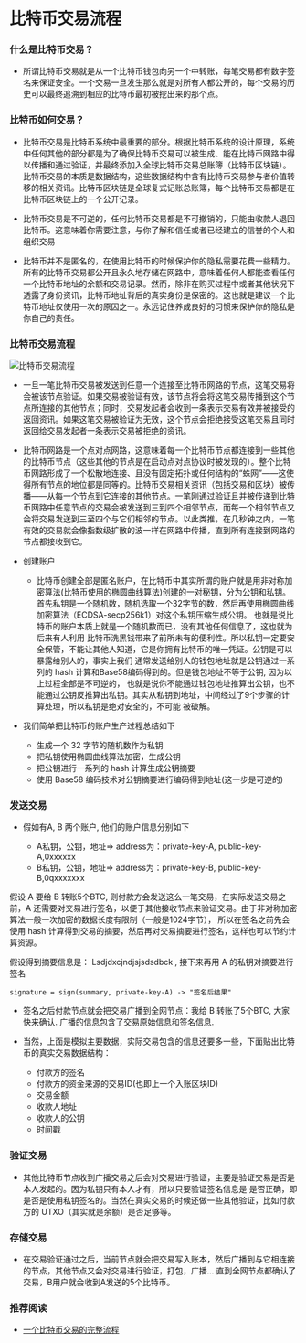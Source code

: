 # 比特币交易流程

### 什么是比特币交易？

+ 所谓比特币交易就是从一个比特币钱包向另一个中转账，每笔交易都有数字签名来保证安全。一个交易一旦发生那么就是对所有人都公开的，每个交易的历史可以最终追溯到相应的比特币最初被挖出来的那个点。

### 比特币如何交易？

+ 比特币交易是比特币系统中最重要的部分。根据比特币系统的设计原理，系统中任何其他的部分都是为了确保比特币交易可以被生成、能在比特币网路中得以传播和通过验证，并最终添加入全球比特币交易总账簿（比特币区块链）。比特币交易的本质是数据结构，这些数据结构中含有比特币交易参与者价值转移的相关资讯。比特币区块链是全球复式记账总账簿，每个比特币交易都是在比特币区块链上的一个公开记录。

+ 比特币交易是不可逆的，任何比特币交易都是不可撤销的，只能由收款人退回比特币。这意味着你需要注意，与你了解和信任或者已经建立的信誉的个人和组织交易

+ 比特币并不是匿名的，在使用比特币的时候保护你的隐私需要花费一些精力。所有的比特币交易都公开且永久地存储在网路中，意味着任何人都能查看任何一个比特币地址的余额和交易记录。然而，除非在购买过程中或者其他状况下透露了身份资讯，比特币地址背后的真实身份是保密的。这也就是建议一个比特币地址仅使用一次的原因之一。永远记住养成良好的习惯来保护你的隐私是你自己的责任。


### 比特币交易流程

![比特币交易流程](https://cdn.bsatoshi.com/2019/11/11/15734625317389.jpg)

+ 一旦一笔比特币交易被发送到任意一个连接至比特币网路的节点，这笔交易将会被该节点验证。如果交易被验证有效，该节点将会将这笔交易传播到这个节点所连接的其他节点；同时，交易发起者会收到一条表示交易有效并被接受的返回资讯。如果这笔交易被验证为无效，这个节点会拒绝接受这笔交易且同时返回给交易发起者一条表示交易被拒绝的资讯。

+ 比特币网路是一个点对点网路，这意味着每一个比特币节点都连接到一些其他的比特币节点（这些其他的节点是在启动点对点协议时被发现的）。整个比特币网路形成了一个松散地连接、且没有固定拓扑或任何结构的“蛛网”——这使得所有节点的地位都是同等的。比特币交易相关资讯（包括交易和区块）被传播——从每一个节点到它连接的其他节点。一笔刚通过验证且并被传递到比特币网路中任意节点的交易会被发送到三到四个相邻节点，而每一个相邻节点又会将交易发送到三至四个与它们相邻的节点。以此类推，在几秒钟之内，一笔有效的交易就会像指数级扩散的波一样在网路中传播，直到所有连接到网路的节点都接收到它。


+ 创建账户

    - 比特币创建全部是匿名账户，在比特币中其实所谓的账户就是用非对称加密算法(比特币使用的椭圆曲线算法)创建的一对秘钥，分为公钥和私钥。 首先私钥是一个随机数，随机选取一个32字节的数，然后再使用椭圆曲线加密算法（ECDSA-secp256k1）对这个私钥压缩生成公钥。 也就是说比特币的账户本质上就是一个随机数而已，没有其他任何信息了，这也就为后来有人利用 比特币洗黑钱带来了前所未有的便利性。所以私钥一定要安全保管，不能让其他人知道，它是你拥有比特币的唯一凭证。公钥是可以暴露给别人的，事实上我们 通常发送给别人的钱包地址就是公钥通过一系列的 hash 计算和Base58编码得到的。但是钱包地址不等于公钥, 因为以上过程全部是不可逆的， 也就是说你不能通过钱包地址推算出公钥，也不能通过公钥反推算出私钥。其实从私钥到地址，中间经过了9个步骤的计算处理，所以私钥是绝对安全的，不可能 被破解。

+ 我们简单把比特币的账户生产过程总结如下

    - 生成一个 32 字节的随机数作为私钥
    - 把私钥使用椭圆曲线算法加密，生成公钥
    - 把公钥进行一系列的 hash 计算生成公钥摘要
    - 使用 Base58 编码技术对公钥摘要进行编码得到地址(这一步是可逆的)

### 发送交易

+ 假如有A, B 两个账户, 他们的账户信息分别如下

    - A私钥，公钥，地址=> address为：private-key-A, public-key-A,0xxxxxx  
    - B私钥，公钥，地址=> address为：private-key-B, public-key-B,0qxxxxxxx 

假设 A 要给 B 转账5个BTC, 则付款方会发送这么一笔交易，在实际发送交易之前，A 还需要对交易进行签名，以便于其他接收节点来验证交易。由于非对称加密算法一般一次加密的数据长度有限制（一般是1024字节）， 所以在签名之前先会使用 hash 计算得到交易的摘要，然后再对交易摘要进行签名，这样也可以节约计算资源。

假设得到摘要信息是： Lsdjdxcjndjsjsdsdbck , 接下来再用 A 的私钥对摘要进行签名

``` signature = sign(summary, private-key-A) -> "签名后结果" ```

+ 签名之后付款节点就会把交易广播到全网节点：我给 B 转账了5个BTC, 大家快来确认. 广播的信息包含了交易原始信息和签名信息.

+ 当然，上面是模拟主要数据，实际交易包含的信息还要多一些，下面贴出比特币的真实交易数据结构：

    - 付款方的签名
    - 付款方的资金来源的交易ID(也即上一个入账区块ID)
    - 交易金额
    - 收款人地址
    - 收款人的公钥
    - 时间戳

### 验证交易

+ 其他比特币节点收到广播交易之后会对交易进行验证，主要是验证交易是否是本人发起的。因为私钥只有本人才有，所以只要验证签名信息是 是否正确，即是否是使用私钥签名的。当然在真实交易的时候还做一些其他验证，比如付款方的 UTXO（其实就是余额）是否足够等。

### 存储交易

+ 在交易验证通过之后，当前节点就会把交易写入账本，然后广播到与它相连接的节点，其他节点又会对交易进行验证，打包，广播… 直到全网节点都确认了交易，B用户就会收到A发送的5个比特币。


### 推荐阅读

+ [一个比特币交易的完整流程](https://segmentfault.com/a/1190000016757805)